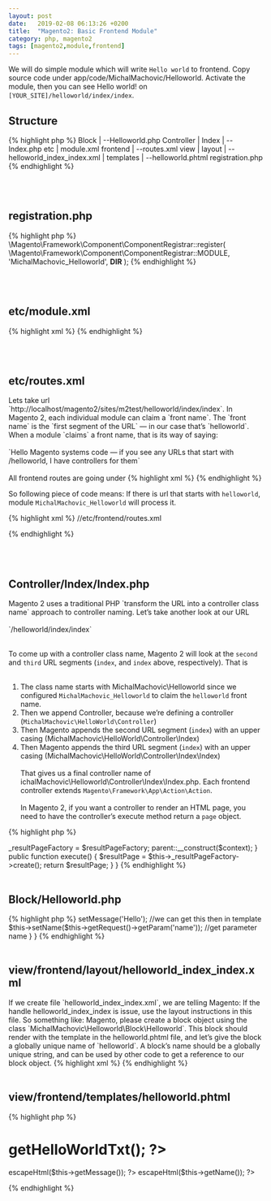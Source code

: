 ```yaml
---
layout: post
date:   2019-02-08 06:13:26 +0200
title:  "Magento2: Basic Frontend Module"
category: php, magento2
tags: [magento2,module,frontend]
---
```


We will do simple module which will write `Hello world` to frontend.  Copy source code under app/code/MichalMachovic/Helloworld. Activate the module, then you can see Hello world! on `[YOUR_SITE]/helloworld/index/index`.

<h2>Structure</h2>
{% highlight php %}
Block
 |
 --Helloworld.php
Controller
 |
 Index
   |
   --Index.php
etc
 |
 module.xml
 frontend
    |
    --routes.xml
view
 |
 layout
  |
  --helloworld_index_index.xml
  |
  templates
  |
  --helloworld.phtml
registration.php
{% endhighlight %}

<br /><br />
<h2>registration.php</h2>
{% highlight php %}
<?php

\Magento\Framework\Component\ComponentRegistrar::register(
    \Magento\Framework\Component\ComponentRegistrar::MODULE,
    'MichalMachovic_Helloworld',
    __DIR__
);
{% endhighlight %}



<br /><br />
<h2>etc/module.xml</h2>
{% highlight xml %}
<?xml version="1.0"?>

<config xmlns:xsi="http://www.w3.org/2001/XMLSchema-instance" xsi:noNamespaceSchemaLocation="urn:magento:framework:Module/etc/module.xsd">
    <module name="MichalMachovic_Helloworld" setup_version="1.0.0.1"></module>
</config>
{% endhighlight %}

<br /><br />
<h2>etc/routes.xml</h2>
Lets take url `http://localhost/magento2/sites/m2test/helloworld/index/index`. In Magento 2, each individual module can claim a `front name`. The `front name` is the `first segment of the URL` — in our case that’s `helloworld`. When a module `claims` a front name, that is its way of saying: <br /><br />
 `Hello Magento systems code — if you see any URLs that start with /helloworld, I have controllers for them`
 <br /><br />
All frontend routes are going under
{% highlight xml %} 
<router id="standard"> 
 {% endhighlight %}

So following piece of code means: If there is url that starts with `helloworld`, module `MichalMachovic_Helloworld` will process it.

{% highlight xml %}
//etc/frontend/routes.xml
<?xml version="1.0"?>
 
<config xmlns:xsi="http://www.w3.org/2001/XMLSchema-instance" xsi:noNamespaceSchemaLocation="urn:magento:framework:App/etc/routes.xsd">
    <router id="standard">
        <route id="helloworld" frontName="helloworld">
            <module name="MichalMachovic_Helloworld" />
        </route>
    </router>
</config>
{% endhighlight %}


<br /><br />
<h2>Controller/Index/Index.php</h2>
Magento 2 uses a traditional PHP `transform the URL into a controller class name` approach to controller naming. Let’s take another look at our URL
<br /><br />
`/helloworld/index/index`
<br /><br />

To come up with a controller class name, Magento 2 will look at the `second` and `third` URL segments (`index`, and `index` above, respectively). That is <br /><br />

1. The class name starts with MichalMachovic\Helloworld since we configured `MichalMachovic_Helloworld` to claim the `helloworld` front name. <br />
2. Then we append Controller, because we’re defining a controller (`MichalMachovic\HelloWorld\Controller`) <br />
3. Then Magento appends the second URL segment (`index`) with an upper casing (MichalMachovic\HelloWorld\Controller\Index) <br />
4. Then Magento appends the third URL segment (`index`) with an upper casing (MichalMachovic\HelloWorld\Controller\Index\Index)
<br /><br />
That gives us a final controller name of ichalMachovic\Helloworld\Controller\Index\Index.php. Each frontend controller extends `Magento\Framework\App\Action\Action`.
<br /><br />
In Magento 2, if you want a controller to render an HTML page, you need to have the controller’s execute method return a `page` object.

{% highlight php %}
<?php
 
namespace MichalMachovic\Helloworld\Controller\Index;
use Magento\Framework\App\Action\Context;
 
class Index extends \Magento\Framework\App\Action\Action
{
    protected $_resultPageFactory;
 
    public function __construct(Context $context, \Magento\Framework\View\Result\PageFactory $resultPageFactory)
    {
        $this->_resultPageFactory = $resultPageFactory;
        parent::__construct($context);
    }
 
    public function execute()
    {
        $resultPage = $this->_resultPageFactory->create();
        return $resultPage;
    }
}
{% endhighlight %}


<br /><br />
<h2>Block/Helloworld.php</h2>
{% highlight php %}
<?php
namespace MichalMachovic\Helloworld\Block;
 
class Helloworld extends \Magento\Framework\View\Element\Template
{
    public function getHelloWorldTxt()
    {
        return 'Hello world!';
    }

    protected function _prepareLayout()
    {
      $this->setMessage('Hello');  //we can get this then in template
      $this->setName($this->getRequest()->getParam('name'));  //get parameter name
    }
}
{% endhighlight %}


<br /><br />
<h2>view/frontend/layout/helloworld_index_index.xml</h2>
If we create file `helloworld_index_index.xml`, we are telling Magento: If the handle helloworld_index_index is issue, use the layout instructions in this file. So something like: Magento, please create a block object using the class `MichalMachovic\Helloworld\Block\Helloworld`. This block should render with the template in the helloworld.phtml file, and let’s give the block a globally unique name of `helloworld`.  A block’s name should be a globally unique string, and can be used by other code to get a reference to our block object.
{% highlight xml %}
<page xmlns:xsi="http://www.w3.org/2001/XMLSchema-instance" xsi:noNamespaceSchemaLocation="../../../../../../../lib/internal/Magento/Framework/View/Layout/etc/page_configuration.xsd" layout="1column">
    <body>
        <referenceContainer name="content">
            <block class="MichalMachovic\Helloworld\Block\Helloworld" name="helloworld" template="helloworld.phtml" />
        </referenceContainer>
    </body>
</page>
{% endhighlight %}


<br /><br />
<h2>view/frontend/templates/helloworld.phtml</h2>
{% highlight php %}
<h1><?php echo $this->getHelloWorldTxt(); ?></h1>


<?php echo $this->escapeHtml($this->getMessage()); ?>
<?php echo $this->escapeHtml($this->getName()); ?>


{% endhighlight %}



